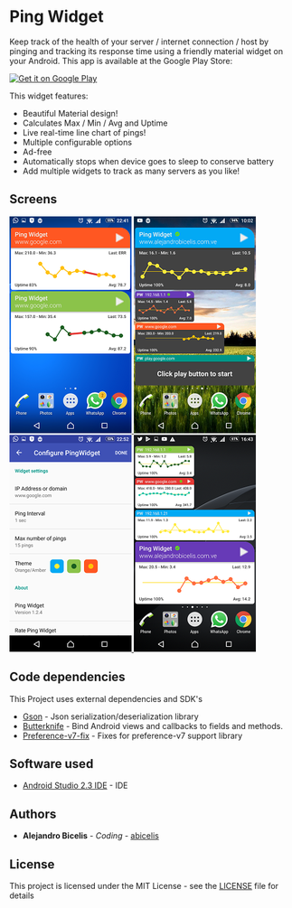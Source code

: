 # Ping Widget #

Keep track of the health of your server / internet connection / host by pinging and tracking its response time using a friendly material widget on your Android. This app is available at the Google Play Store:

<a target="_blank" href='https://play.google.com/store/apps/details?id=ve.com.abicelis.pingwidget&pcampaignid=MKT-Other-global-all-co-prtnr-py-PartBadge-Mar2515-1'><img alt='Get it on Google Play' src='https://play.google.com/intl/en_us/badges/images/generic/en_badge_web_generic.png' width="240px"/></a>

This widget features:

- Beautiful Material design!
- Calculates Max / Min / Avg and Uptime
- Live real-time line chart of pings!
- Multiple configurable options
- Ad-free
- Automatically stops when device goes to sleep to conserve battery
- Add multiple widgets to track as many servers as you like!

## Screens

[ ![](https://github.com/abicelis/PingWidget/blob/master/graphics/play_store/screens/thumbs/pingwidget_1.png) ](https://github.com/abicelis/PingWidget/blob/master/graphics/play_store/screens/v1.3.0/xperiaZ3c/pingwidget_1.png)
[ ![](https://github.com/abicelis/PingWidget/blob/master/graphics/play_store/screens/thumbs/Screenshot_20170515-100207.png) ](https://github.com/abicelis/PingWidget/blob/master/graphics/play_store/screens/v1.3.10%20+Dark%20mode/Screenshot_20170515-100207.png)
[ ![](https://github.com/abicelis/PingWidget/blob/master/graphics/play_store/screens/thumbs/pingwidget_3.png) ](https://github.com/abicelis/PingWidget/blob/master/graphics/play_store/screens/v1.3.0/xperiaZ3c/pingwidget_3.png)
[ ![](https://github.com/abicelis/PingWidget/blob/master/graphics/play_store/screens/thumbs/Screenshot_20170511-164342.png) ](https://github.com/abicelis/PingWidget/blob/master/graphics/play_store/screens/v1.3.8%20+Tiny%20layout/Screenshot_20170511-164342.png)


## Code dependencies

This Project uses external dependencies and SDK's


* [Gson](https://github.com/google/gson) - Json serialization/deserialization library
* [Butterknife](https://github.com/JakeWharton/butterknife) - Bind Android views and callbacks to fields and methods.
* [Preference-v7-fix](https://github.com/Gericop/Android-Support-Preference-V7-Fix) - Fixes for preference-v7 support library



## Software used

* [Android Studio 2.3 IDE](https://developer.android.com/studio/index.html) - IDE

## Authors

* **Alejandro Bicelis** - *Coding* - [abicelis](https://github.com/abicelis)

## License

This project is licensed under the MIT License - see the [LICENSE](https://github.com/abicelis/PingWidget/blob/master/LICENSE) file for details

